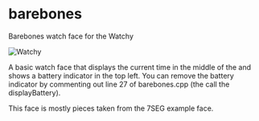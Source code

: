 # barebones
Barebones watch face for the Watchy

![Watchy](https://i.imgur.com/3RoCNnG.jpg)

A basic watch face that displays the current time in the middle of the and shows a battery indicator in the top left. You can remove
the battery indicator by commenting out line 27 of barebones.cpp (the call the displayBattery).

This face is mostly pieces taken from the 7SEG example face.
